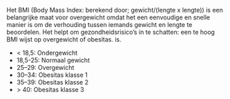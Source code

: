 Het BMI (Body Mass Index: berekend door; gewicht/(lengte x lengte)) is een belangrijke maat voor overgewicht omdat het een eenvoudige en snelle manier is om de verhouding tussen iemands gewicht en lengte te beoordelen. Het helpt om gezondheidsrisico’s in te schatten: een te hoog BMI wijst op overgewicht of obesitas. is.

- \< 18,5: Ondergewicht
- 18,5-25: Normaal gewicht
- 25–29: Overgewicht
- 30–34: Obesitas klasse 1
- 35–39: Obesitas klasse 2
- \> 40: Obesitas klasse 3
